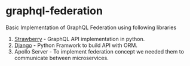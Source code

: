 # graphql-federation

Basic Implementation of GraphQL Federation using following libraries

1) [Strawberry](https://strawberry.rocks) - GraphQL API implementation in python.
2) [Django](https://www.djangoproject.com/) - Python Framwork to build API with ORM.
3) Apollo Server - To implement federation concept we needed them to communicate between microservices.
